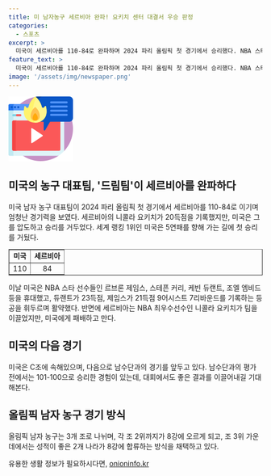 ```yaml
---
title: 미 남자농구 세르비아 완파! 요키치 센터 대결서 우승 판정
categories:
  - 스포츠
excerpt: >
  미국이 세르비아를 110-84로 완파하며 2024 파리 올림픽 첫 경기에서 승리했다. NBA 스타들이 뛰는 미국은 듀랜트의 23득점과 제임스의 21득점으로 우승을 이뤘고, 랭킹 1위로 5연패 역사를 향해 나아가고 있다. 세르비아의 요키치는 20득점을 기록했지만 패배를 막지 못했다. 남자 농구 8강 진출을 노리는 미국은 남수단과의 2차전을 향해 나가고 있다.
feature_text: >
  미국이 세르비아를 110-84로 완파하며 2024 파리 올림픽 첫 경기에서 승리했다. NBA 스타들이 뛰는 미국은 듀랜트의 23득점과 제임스의 21득점으로 우승을 이뤘고, 랭킹 1위로 5연패 역사를 향해 나아가고 있다. 세르비아의 요키치는 20득점을 기록했지만 패배를 막지 못했다. 남자 농구 8강 진출을 노리는 미국은 남수단과의 2차전을 향해 나가고 있다.
image: '/assets/img/newspaper.png'
---
```


<p><img src="/assets/img/news.png" alt="rentncar 속보" /></p>

<h2 data-ke-size="size26">미국의 농구 대표팀, '드림팀'이 세르비아를 완파하다</h2>

<p data-ke-size="size16">미국 남자 농구 대표팀이 2024 파리 올림픽 첫 경기에서 세르비아를 110-84로 이기며 엄청난 경기력을 보였다. 세르비아의 니콜라 요키치가 20득점을 기록했지만, 미국은 그를 압도하고 승리를 거두었다. 세계 랭킹 1위인 미국은 5연패를 향해 가는 길에 첫 승리를 거뒀다.</p>

<table style="width: 100%;" border="1">
<tbody>
<tr>
<td style="text-align: center; height: 17px;"><b>미국</b></td>
<td style="text-align: center; height: 17px;"><b>세르비아</b></td>
</tr>
<tr>
<td style="text-align: center; height: 17px;">110</td>
<td style="text-align: center; height: 17px;">84</td>
</tr>
</tbody>
</table>

<p data-ke-size="size16">이날 미국은 NBA 스타 선수들인 르브론 제임스, 스테픈 커리, 케빈 듀랜트, 조엘 엠비드 등을 휴대했고, 듀랜트가 23득점, 제임스가 21득점 9어시스트 7리바운드를 기록하는 등 공을 휘두르며 활약했다. 반면에 세르비아는 NBA 최우수선수인 니콜라 요키치가 팀을 이끌었지만, 미국에게 패배하고 만다. </p>

<h2 data-ke-size="size26">미국의 다음 경기</h2>

<p data-ke-size="size16">미국은 C조에 속해있으며, 다음으로 남수단과의 경기를 앞두고 있다. 남수단과의 평가전에서는 101-100으로 승리한 경험이 있는데, 대회에서도 좋은 결과를 이끌어내길 기대해본다. </p>

<h2 data-ke-size="size26">올림픽 남자 농구 경기 방식</h2>

<p data-ke-size="size16">올림픽 남자 농구는 3개 조로 나뉘며, 각 조 2위까지가 8강에 오르게 되고, 조 3위 가운데에서는 성적이 좋은 2개 나라가 8강에 합류하는 방식을 채택하고 있다.</p>
유용한 생활 정보가 필요하시다면, <a href="https://onioninfo.kr" rel="dofollow">onioninfo.kr</a>


